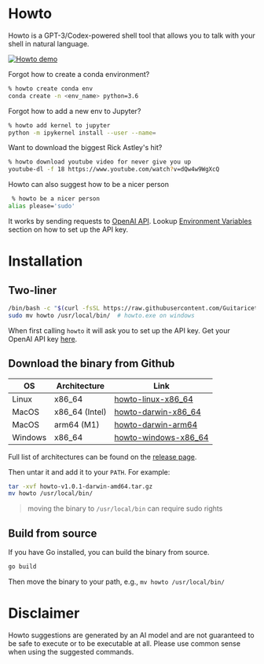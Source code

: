 # Howto
Howto is a GPT-3/Codex-powered shell tool that allows you to talk with your shell in natural language.


[![Howto demo](https://user-images.githubusercontent.com/2821124/197363019-b038d31e-fde0-45a5-b347-3e87e0c260a6.gif)](https://youtu.be/VwP9eZdTrGY)

Forgot how to create a conda environment?
```bash
% howto create conda env
conda create -n <env_name> python=3.6
```

Forgot how to add a new env to Jupyter?
```bash
% howto add kernel to jupyter
python -m ipykernel install --user --name=
```

Want to download the biggest Rick Astley's hit?
```bash
% howto download youtube video for never give you up
youtube-dl -f 18 https://www.youtube.com/watch?v=dQw4w9WgXcQ
```

Howto can also suggest how to be a nicer person
```bash
 % howto be a nicer person
alias please='sudo'
```

It works by sending requests to [OpenAI API](http://openai.com/api/). Lookup [Environment Variables](https://github.com/Guitaricet/howto#environment-variables) section on how to set up the API key.

# Installation

## Two-liner

```bash
/bin/bash -c "$(curl -fsSL https://raw.githubusercontent.com/Guitaricet/howto/main/scripts/get_latest.sh)"
sudo mv howto /usr/local/bin/  # howto.exe on windows
```

When first calling `howto` it will ask you to set up the API key. Get your OpenAI API key [here](https://beta.openai.com/docs/quickstart/add-your-api-key).

## Download the binary from Github

| OS | Architecture | Link |
| --- | --- | --- |
| Linux | x86_64 | [howto-linux-x86_64](https://github.com/Guitaricet/howto/releases/download/v1.0.3/howto-v1.0.3-linux-386.tar.gz) |
| MacOS | x86_64 (Intel) | [howto-darwin-x86_64](https://github.com/Guitaricet/howto/releases/download/v1.0.3/howto-v1.0.3-darwin-amd64.tar.gz) |
| MacOS | arm64 (M1) | [howto-darwin-arm64](https://github.com/Guitaricet/howto/releases/download/v1.0.3/howto-v1.0.3-darwin-arm64.tar.gz) |
| Windows | x86_64 | [howto-windows-x86_64](https://github.com/Guitaricet/howto/releases/download/v1.0.3/howto-v1.0.3-windows-amd64.zip) |

Full list of architectures can be found on the [release page](https://github.com/Guitaricet/howto/releases/latest).

Then untar it and add it to your `PATH`. For example:
```bash
tar -xvf howto-v1.0.1-darwin-amd64.tar.gz
mv howto /usr/local/bin/
```

> moving the binary to `/usr/local/bin` can require sudo rights

## Build from source

If you have Go installed, you can build the binary from source.

```bash
go build
```

Then move the binary to your path, e.g., `mv howto /usr/local/bin/`

# Disclaimer

Howto suggestions are generated by an AI model and are not guaranteed to be safe to execute or to be executable at all. Please use common sense when using the suggested commands.
